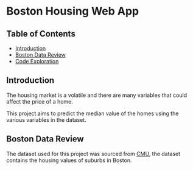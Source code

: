 # Boston Housing Web App


## Table of Contents
* [Introduction](#introduction)
* [Boston Data Review](#boston-data-review)
* [Code Exploration](#code-exploration)

## Introduction
The housing market is a volatile and there are many variables that could affect the price of a home.

This project aims to predict the median value of the homes using the various variables in the dataset.
## Boston Data Review
The dataset used for this project was sourced from [CMU](http://lib.stat.cmu.edu/datasets/boston), the dataset contains the housing values of suburbs in Boston. 


